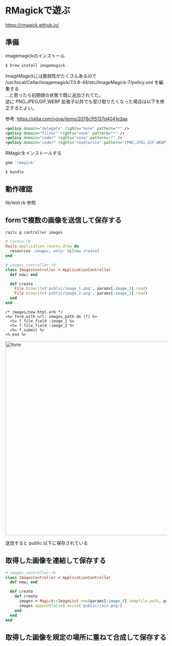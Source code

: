 # RMagickで遊ぶ

https://rmagick.github.io/

## 準備

imagemagickのインストール

```sh
$ brew install imagemagick
```

ImageMagickには脆弱性がたくさんあるので  
/usr/local/Cellar/imagemagick/7.0.8-48/etc/ImageMagick-7/policy.xml を編集する  
...と思ったら初期値の状態で既に追加されてた。  
逆に PNG,JPEG,GIF,WEBP 拡張子以外でも受け取りたくなった場合は以下を修正するとよい。

参考: https://qiita.com/yoya/items/2076c1f5137d4041e3aa

```xml
<policy domain="delegate" rights="none" pattern="*" />
<policy domain="filter" rights="none" pattern="*" />
<policy domain="coder" rights="none" pattern="*" />
<policy domain="coder" rights="read|write" pattern="{PNG,JPEG,GIF,WEBP}" />
```

RMagicをインストールする

```rb
gem 'rmagick'
```
```sh
$ bundle
```

## 動作確認

lib/test.rb 参照

## formで複数の画像を送信して保存する

```sh
rails g controller images
```

```rb
# routes.rb
Rails.application.routes.draw do
  resources :images, only: %i[new create]
end
```

```rb
# images_controller.rb
class ImagesController < ApplicationController
  def new; end

  def create
    File.binwrite('public/image_1.png', params[:image_1].read)
    File.binwrite('public/image_2.png', params[:image_2].read)
  end
end
```

```erb
/* images/new.html.erb */
<%= form_with url: images_path do |f| %>
  <%= f.file_field :image_1 %>
  <%= f.file_field :image_2 %>
  <%= f.submit %>
<% end %>
```

<img width="606" alt="form" src="https://user-images.githubusercontent.com/38872854/59412660-e252e500-8df8-11e9-8110-9959b4536d09.png">

送信すると public 以下に保存されている

## 取得した画像を連結して保存する

```rb
# images_controller.rb
class ImagesController < ApplicationController
  def new; end

  def create
    def create
      images = Magick::ImageList.new(params[:image_1].tempfile.path, params[:image_2].tempfile.path)
      images.append(false).write('public/join.png')
    end
  end
end
```

## 取得した画像を規定の場所に重ねて合成して保存する
